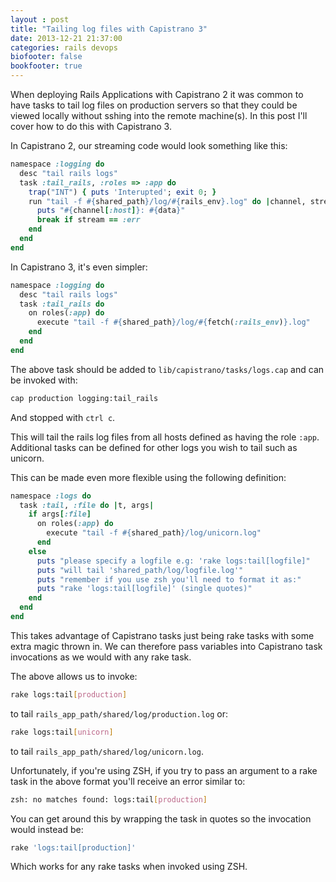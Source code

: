 ```yaml
---
layout : post
title: "Tailing log files with Capistrano 3"
date: 2013-12-21 21:37:00
categories: rails devops
biofooter: false
bookfooter: true
---
```

When deploying Rails Applications with Capistrano 2 it was common to
have tasks to tail log files on production servers so that
they could be viewed locally without sshing into the remote
machine(s). In this post I'll cover how to do this with Capistrano 3.

In Capistrano 2, our streaming code would look something like this:

``` ruby
namespace :logging do
  desc "tail rails logs"
  task :tail_rails, :roles => :app do
    trap("INT") { puts 'Interupted'; exit 0; }
    run "tail -f #{shared_path}/log/#{rails_env}.log" do |channel, stream, data|
      puts "#{channel[:host]}: #{data}" 
      break if stream == :err    
    end
  end
end
```

In Capistrano 3, it's even simpler:

``` ruby
namespace :logging do
  desc "tail rails logs" 
  task :tail_rails do
    on roles(:app) do
      execute "tail -f #{shared_path}/log/#{fetch(:rails_env)}.log"
    end
  end
end
```

The above task should be added to `lib/capistrano/tasks/logs.cap` and
can be invoked with:

``` bash
cap production logging:tail_rails
```

And stopped with `ctrl c`.

This will tail the rails  log files from all hosts defined as having the role
`:app`. Additional tasks can be defined for other logs you wish to tail
such as unicorn.

This can be made even more flexible using the following definition:

``` ruby
namespace :logs do
  task :tail, :file do |t, args|
    if args[:file]
      on roles(:app) do
        execute "tail -f #{shared_path}/log/unicorn.log"
      end
    else
      puts "please specify a logfile e.g: 'rake logs:tail[logfile]"
      puts "will tail 'shared_path/log/logfile.log'"
      puts "remember if you use zsh you'll need to format it as:"
      puts "rake 'logs:tail[logfile]' (single quotes)"
    end
  end
end
```

This takes advantage of Capistrano tasks just being rake tasks with some
extra magic thrown in. We can therefore pass variables into Capistrano
task invocations as we would with any rake task.

The above allows us to invoke:

``` bash
rake logs:tail[production]
```

to tail `rails_app_path/shared/log/production.log` or:

``` bash
rake logs:tail[unicorn]
```

to tail `rails_app_path/shared/log/unicorn.log`.

Unfortunately, if you're using ZSH, if you try to pass an
argument to a rake task in the above format you'll receive an error
similar to:

``` bash
zsh: no matches found: logs:tail[production]
```

You can get around this by wrapping the task in quotes so the invocation
would instead be:

``` bash
rake 'logs:tail[production]'
```

Which works for any rake tasks when invoked using ZSH.
